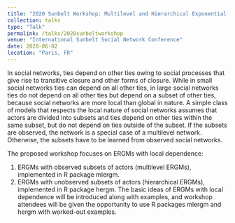 ```yaml
---
title: "2020 Sunbelt Workshop: Multilevel and Hierarchical Exponential-Family Random Random Graph Models with Local Dependence"
collection: talks
type: "Talk"
permalink: /talks/2020sunbeltworkshop
venue: "International Sunbelt Social Network Conference"
date: 2020-06-02
location: "Paris, FR"
---
```


In social networks, ties depend on other ties owing to social processes that give rise to transitive closure and other forms of closure. While in small social networks ties can depend on all other ties, in large social networks ties do not depend on all other ties but depend on a subset of other ties, because social networks are more local than global in nature. A simple class of models that respects the local nature of social networks assumes that actors are divided into subsets and ties depend on other ties within the same subset, but do not depend on ties outside of the subset. If the subsets are observed, the network is a special case of a multilevel network. Otherwise, the subsets have to be learned from observed social networks.

The proposed workshop focuses on ERGMs with local dependence:
1. ERGMs with observed subsets of actors (multilevel ERGMs), implemented in R package mlergm.
2. ERGMs with unobserved subsets of actors (hierarchical ERGMs), implemented in R package hergm.
The basic ideas of ERGMs with local dependence will be introduced along with examples, and workshop attendees will be given the opportunity to use R packages mlergm and hergm with worked-out examples.




